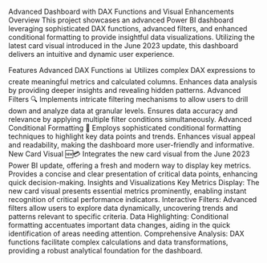 Advanced Dashboard with DAX Functions and Visual Enhancements
Overview
This project showcases an advanced Power BI dashboard leveraging sophisticated DAX functions, advanced filters, and enhanced conditional formatting to provide insightful data visualizations. Utilizing the latest card visual introduced in the June 2023 update, this dashboard delivers an intuitive and dynamic user experience.

Features
Advanced DAX Functions 📊
Utilizes complex DAX expressions to create meaningful metrics and calculated columns.
Enhances data analysis by providing deeper insights and revealing hidden patterns.
Advanced Filters 🔍
Implements intricate filtering mechanisms to allow users to drill down and analyze data at granular levels.
Ensures data accuracy and relevance by applying multiple filter conditions simultaneously.
Advanced Conditional Formatting 🎨
Employs sophisticated conditional formatting techniques to highlight key data points and trends.
Enhances visual appeal and readability, making the dashboard more user-friendly and informative.
New Card Visual 🆕💳
Integrates the new card visual from the June 2023 Power BI update, offering a fresh and modern way to display key metrics.
Provides a concise and clear presentation of critical data points, enhancing quick decision-making.
Insights and Visualizations
Key Metrics Display: The new card visual presents essential metrics prominently, enabling instant recognition of critical performance indicators.
Interactive Filters: Advanced filters allow users to explore data dynamically, uncovering trends and patterns relevant to specific criteria.
Data Highlighting: Conditional formatting accentuates important data changes, aiding in the quick identification of areas needing attention.
Comprehensive Analysis: DAX functions facilitate complex calculations and data transformations, providing a robust analytical foundation for the dashboard.
